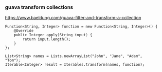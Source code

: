 ###  guava transform collections


https://www.baeldung.com/guava-filter-and-transform-a-collection


 

```
Function<String, Integer> function = new Function<String, Integer>() {
	@Override
    public Integer apply(String input) {
    	return input.length();
    }
};
 
List<String> names = Lists.newArrayList("John", "Jane", "Adam", "Tom");
Iterable<Integer> result = Iterables.transform(names, function);
```
